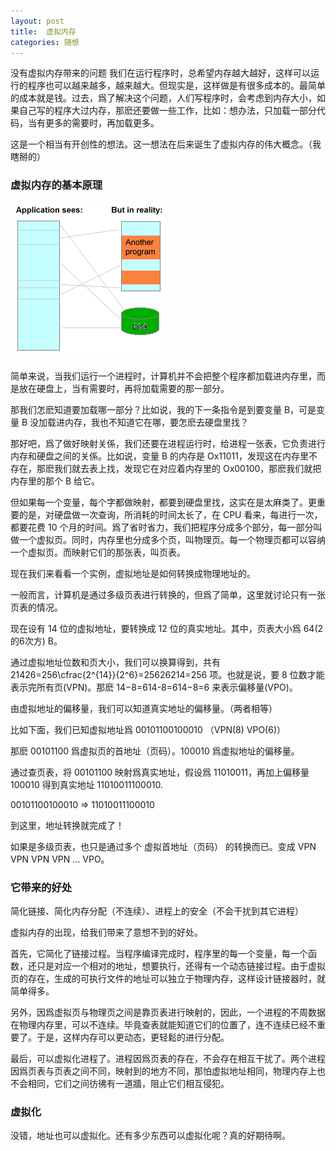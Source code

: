 ```yaml
---
layout: post
title:  虚拟内存
categories: 随想
---
```


没有虚拟内存带来的问题
我们在运行程序时，总希望内存越大越好，这样可以运行的程序也可以越来越多，越来越大。但现实是，这样做是有很多成本的。最简单的成本就是钱。过去，爲了解决这个问题，人们写程序时，会考虑到内存大小，如果自己写的程序大过内存，那麽还要做一些工作，比如：想办法，只加载一部分代码，当有更多的需要时，再加载更多。

这是一个相当有开创性的想法。这一想法在后来诞生了虚拟内存的伟大概念。（我瞎掰的）

### 虚拟内存的基本原理

![](/assets/2019-08-17-xu-ni-nei-cun/1566035265964.png)

简单来说，当我们运行一个进程时，计算机并不会把整个程序都加载进内存里，而是放在硬盘上，当有需要时，再将加载需要的那一部分。

那我们怎麽知道要加载哪一部分？比如说，我的下一条指令是到要变量 B，可是变量 B 没加载进内存，我也不知道它在哪，要怎麽去硬盘里找？

那好吧，爲了做好映射关係，我们还要在进程运行时，给进程一张表，它负责进行内存和硬盘之间的关係。比如说，变量 B 的内存是 Ox11011，发现这在内存里不存在，那麽我们就去表上找，发现它在对应着内存里的 Ox00100，那麽我们就把内存里的那个 B 给它。

但如果每一个变量，每个字都做映射，都要到硬盘里找，这实在是太麻类了。更重要的是，对硬盘做一次查询，所消耗的时间太长了，在 CPU 看来，每进行一次，都要花费 10 个月的时间。爲了省时省力，我们把程序分成多个部分，每一部分叫做一个虚拟页。同时，内存里也分成多个页，叫物理页。每一个物理页都可以容纳一个虚拟页。而映射它们的那张表，叫页表。

现在我们来看看一个实例，虚拟地址是如何转换成物理地址的。

一般而言，计算机是通过多级页表进行转换的，但爲了简单，这里就讨论只有一张页表的情况。

现在设有 14 位的虚拟地址，要转换成 12 位的真实地址。其中，页表大小爲 64(2的6次方) B。

通过虚拟地址位数和页大小，我们可以换算得到，共有 21426=256\cfrac{2^{14}}{2^6}=25626214​=256 项。也就是说，要 8 位数才能表示完所有页(VPN)。那麽 14−8=614-8=614−8=6 来表示偏移量(VPO)。

由虚拟地址的偏移量，我们可以知道真实地址的偏移量。（两者相等）

比如下面，我们已知虚拟地址爲 00101100100010 （VPN(8) VPO(6)）

那麽 00101100 爲虚拟页的首地址（页码）。100010 爲虚拟地址的偏移量。

通过查页表，将 00101100 映射爲真实地址，假设爲 11010011，再加上偏移量 100010 得到真实地址 11010011100010.

00101100100010 => 11010011100010

到这里，地址转换就完成了！

如果是多级页表，也只是通过多个 虚拟首地址（页码） 的转换而已。变成 VPN VPN VPN VPN … VPO。

### 它带来的好处

简化链接、简化内存分配（不连续）、进程上的安全（不会干扰到其它进程）

虚拟内存的出现，给我们带来了意想不到的好处。

首先，它简化了链接过程。当程序编译完成时，程序里的每一个变量，每一个函数，还只是对应一个相对的地址，想要执行，还得有一个动态链接过程。由于虚拟页的存在，生成的可执行文件的地址可以独立于物理内存，这样设计链接器时，就简单得多。

另外，因爲虚拟页与物理页之间是靠页表进行映射的，因此，一个进程的不周数据在物理内存里，可以不连续。毕竟查表就能知道它们的位置了，连不连续已经不重要了。于是，这样内存可以更动态，更轻鬆的进行分配。

最后，可以虚拟化进程了。进程因爲页表的存在，不会存在相互干扰了。两个进程因爲页表与页表之间不同，映射到的地方不同，那怕虚拟地址相同，物理内存上也不会相同，它们之间彷彿有一道牆，阻止它们相互侵犯。

### 虚拟化

没错，地址也可以虚拟化。还有多少东西可以虚拟化呢？真的好期待啊。